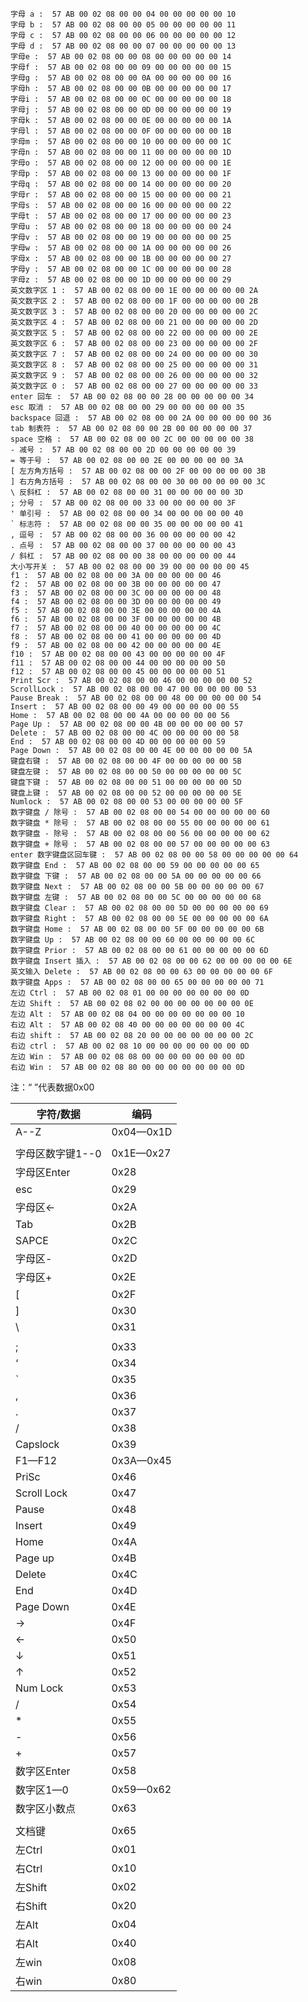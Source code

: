 ```
字母 a :  57 AB 00 02 08 00 00 04 00 00 00 00 00 10
字母 b :  57 AB 00 02 08 00 00 05 00 00 00 00 00 11
字母 c :  57 AB 00 02 08 00 00 06 00 00 00 00 00 12
字母 d :  57 AB 00 02 08 00 00 07 00 00 00 00 00 13
字母e :  57 AB 00 02 08 00 00 08 00 00 00 00 00 14
字母f :  57 AB 00 02 08 00 00 09 00 00 00 00 00 15
字母g :  57 AB 00 02 08 00 00 0A 00 00 00 00 00 16
字母h :  57 AB 00 02 08 00 00 0B 00 00 00 00 00 17
字母i :  57 AB 00 02 08 00 00 0C 00 00 00 00 00 18
字母j :  57 AB 00 02 08 00 00 0D 00 00 00 00 00 19
字母k :  57 AB 00 02 08 00 00 0E 00 00 00 00 00 1A
字母l :  57 AB 00 02 08 00 00 0F 00 00 00 00 00 1B
字母m :  57 AB 00 02 08 00 00 10 00 00 00 00 00 1C
字母n :  57 AB 00 02 08 00 00 11 00 00 00 00 00 1D
字母o :  57 AB 00 02 08 00 00 12 00 00 00 00 00 1E
字母p :  57 AB 00 02 08 00 00 13 00 00 00 00 00 1F
字母q :  57 AB 00 02 08 00 00 14 00 00 00 00 00 20
字母r :  57 AB 00 02 08 00 00 15 00 00 00 00 00 21
字母s :  57 AB 00 02 08 00 00 16 00 00 00 00 00 22
字母t :  57 AB 00 02 08 00 00 17 00 00 00 00 00 23
字母u :  57 AB 00 02 08 00 00 18 00 00 00 00 00 24
字母v :  57 AB 00 02 08 00 00 19 00 00 00 00 00 25
字母w :  57 AB 00 02 08 00 00 1A 00 00 00 00 00 26
字母x :  57 AB 00 02 08 00 00 1B 00 00 00 00 00 27
字母y :  57 AB 00 02 08 00 00 1C 00 00 00 00 00 28
字母z :  57 AB 00 02 08 00 00 1D 00 00 00 00 00 29
英文数字区 1 :  57 AB 00 02 08 00 00 1E 00 00 00 00 00 2A
英文数字区 2 :  57 AB 00 02 08 00 00 1F 00 00 00 00 00 2B
英文数字区 3 :  57 AB 00 02 08 00 00 20 00 00 00 00 00 2C
英文数字区 4 :  57 AB 00 02 08 00 00 21 00 00 00 00 00 2D
英文数字区 5 :  57 AB 00 02 08 00 00 22 00 00 00 00 00 2E
英文数字区 6 :  57 AB 00 02 08 00 00 23 00 00 00 00 00 2F
英文数字区 7 :  57 AB 00 02 08 00 00 24 00 00 00 00 00 30
英文数字区 8 :  57 AB 00 02 08 00 00 25 00 00 00 00 00 31
英文数字区 9 :  57 AB 00 02 08 00 00 26 00 00 00 00 00 32
英文数字区 0 :  57 AB 00 02 08 00 00 27 00 00 00 00 00 33
enter 回车 :  57 AB 00 02 08 00 00 28 00 00 00 00 00 34
esc 取消 :  57 AB 00 02 08 00 00 29 00 00 00 00 00 35
backspace 回退 :  57 AB 00 02 08 00 00 2A 00 00 00 00 00 36
tab 制表符 :  57 AB 00 02 08 00 00 2B 00 00 00 00 00 37
space 空格 :  57 AB 00 02 08 00 00 2C 00 00 00 00 00 38
- 减号 :  57 AB 00 02 08 00 00 2D 00 00 00 00 00 39
= 等于号 :  57 AB 00 02 08 00 00 2E 00 00 00 00 00 3A
[ 左方角方括号 :  57 AB 00 02 08 00 00 2F 00 00 00 00 00 3B
] 右方角方括号 :  57 AB 00 02 08 00 00 30 00 00 00 00 00 3C
\ 反斜杠 :  57 AB 00 02 08 00 00 31 00 00 00 00 00 3D
; 分号 :  57 AB 00 02 08 00 00 33 00 00 00 00 00 3F
' 单引号 :  57 AB 00 02 08 00 00 34 00 00 00 00 00 40
` 标志符 :  57 AB 00 02 08 00 00 35 00 00 00 00 00 41
, 逗号 :  57 AB 00 02 08 00 00 36 00 00 00 00 00 42
. 点号 :  57 AB 00 02 08 00 00 37 00 00 00 00 00 43
/ 斜杠 :  57 AB 00 02 08 00 00 38 00 00 00 00 00 44
大小写开关 :  57 AB 00 02 08 00 00 39 00 00 00 00 00 45
f1 :  57 AB 00 02 08 00 00 3A 00 00 00 00 00 46
f2 :  57 AB 00 02 08 00 00 3B 00 00 00 00 00 47
f3 :  57 AB 00 02 08 00 00 3C 00 00 00 00 00 48
f4 :  57 AB 00 02 08 00 00 3D 00 00 00 00 00 49
f5 :  57 AB 00 02 08 00 00 3E 00 00 00 00 00 4A
f6 :  57 AB 00 02 08 00 00 3F 00 00 00 00 00 4B
f7 :  57 AB 00 02 08 00 00 40 00 00 00 00 00 4C
f8 :  57 AB 00 02 08 00 00 41 00 00 00 00 00 4D
f9 :  57 AB 00 02 08 00 00 42 00 00 00 00 00 4E
f10 :  57 AB 00 02 08 00 00 43 00 00 00 00 00 4F
f11 :  57 AB 00 02 08 00 00 44 00 00 00 00 00 50
f12 :  57 AB 00 02 08 00 00 45 00 00 00 00 00 51
Print Scr :  57 AB 00 02 08 00 00 46 00 00 00 00 00 52
ScrollLock :  57 AB 00 02 08 00 00 47 00 00 00 00 00 53
Pause Break :  57 AB 00 02 08 00 00 48 00 00 00 00 00 54
Insert :  57 AB 00 02 08 00 00 49 00 00 00 00 00 55
Home :  57 AB 00 02 08 00 00 4A 00 00 00 00 00 56
Page Up :  57 AB 00 02 08 00 00 4B 00 00 00 00 00 57
Delete :  57 AB 00 02 08 00 00 4C 00 00 00 00 00 58
End :  57 AB 00 02 08 00 00 4D 00 00 00 00 00 59
Page Down :  57 AB 00 02 08 00 00 4E 00 00 00 00 00 5A
键盘右键 :  57 AB 00 02 08 00 00 4F 00 00 00 00 00 5B
键盘左键 :  57 AB 00 02 08 00 00 50 00 00 00 00 00 5C
键盘下键 :  57 AB 00 02 08 00 00 51 00 00 00 00 00 5D
键盘上键 :  57 AB 00 02 08 00 00 52 00 00 00 00 00 5E
Numlock :  57 AB 00 02 08 00 00 53 00 00 00 00 00 5F
数字键盘 / 除号 :  57 AB 00 02 08 00 00 54 00 00 00 00 00 60
数字键盘 * 除号 :  57 AB 00 02 08 00 00 55 00 00 00 00 00 61
数字键盘 - 除号 :  57 AB 00 02 08 00 00 56 00 00 00 00 00 62
数字键盘 + 除号 :  57 AB 00 02 08 00 00 57 00 00 00 00 00 63
enter 数字键盘区回车键 :  57 AB 00 02 08 00 00 58 00 00 00 00 00 64
数字键盘 End :  57 AB 00 02 08 00 00 59 00 00 00 00 00 65
数字键盘 下键 :  57 AB 00 02 08 00 00 5A 00 00 00 00 00 66
数字键盘 Next :  57 AB 00 02 08 00 00 5B 00 00 00 00 00 67
数字键盘 左键 :  57 AB 00 02 08 00 00 5C 00 00 00 00 00 68
数字键盘 Clear :  57 AB 00 02 08 00 00 5D 00 00 00 00 00 69
数字键盘 Right :  57 AB 00 02 08 00 00 5E 00 00 00 00 00 6A
数字键盘 Home :  57 AB 00 02 08 00 00 5F 00 00 00 00 00 6B
数字键盘 Up :  57 AB 00 02 08 00 00 60 00 00 00 00 00 6C
数字键盘 Prior :  57 AB 00 02 08 00 00 61 00 00 00 00 00 6D
数字键盘 Insert 插入 :  57 AB 00 02 08 00 00 62 00 00 00 00 00 6E
英文输入 Delete :  57 AB 00 02 08 00 00 63 00 00 00 00 00 6F
数字键盘 Apps :  57 AB 00 02 08 00 00 65 00 00 00 00 00 71
左边 Ctrl :  57 AB 00 02 08 01 00 00 00 00 00 00 00 0D
左边 Shift :  57 AB 00 02 08 02 00 00 00 00 00 00 00 0E
左边 Alt :  57 AB 00 02 08 04 00 00 00 00 00 00 00 10
右边 Alt :  57 AB 00 02 08 40 00 00 00 00 00 00 00 4C
右边 shift :  57 AB 00 02 08 20 00 00 00 00 00 00 00 2C
右边 ctrl :  57 AB 00 02 08 10 00 00 00 00 00 00 00 0D
左边 Win :  57 AB 00 02 08 08 00 00 00 00 00 00 00 0D
右边 Win :  57 AB 00 02 08 80 00 00 00 00 00 00 00 0D
```





注：“ ”代表数据0x00

| 字符/数据        | 编码       |
| ---------------- | --------- |
| A--Z             | 0x04—0x1D |
|                  |           |
| 字母区数字键1--0 | 0x1E—0x27 |
| 字母区Enter      | 0x28      |
| esc              | 0x29      |
| 字母区←          | 0x2A      |
| Tab              | 0x2B      |
| SAPCE            | 0x2C      |
| 字母区-          | 0x2D      |
| 字母区+          | 0x2E      |
| [             | 0x2F      |
| ]               | 0x30      |
| \                | 0x31      |
|                  |           |
| ;                | 0x33      |
| ‘                | 0x34      |
| `                | 0x35      |
| ,                | 0x36      |
| .                | 0x37      |
| /                | 0x38      |
| Capslock         | 0x39      |
| F1—F12           | 0x3A—0x45 |
| PriSc            | 0x46      |
| Scroll Lock      | 0x47      |
| Pause            | 0x48      |
| Insert           | 0x49      |
| Home             | 0x4A      |
| Page up          | 0x4B      |
| Delete           | 0x4C      |
| End              | 0x4D      |
| Page Down        | 0x4E      |
| →                | 0x4F      |
| ←                | 0x50      |
| ↓                | 0x51      |
| ↑                | 0x52      |
| Num Lock         | 0x53      |
| /                | 0x54      |
| *                | 0x55      |
| -                | 0x56      |
| +                | 0x57      |
| 数字区Enter      | 0x58      |
| 数字区1—0        | 0x59—0x62 |
| 数字区小数点     | 0x63      |
|                  |           |
| 文档键           | 0x65      |
| 左Ctrl           | 0x01      |
| 右Ctrl           | 0x10     |
| 左Shift          | 0x02       |
| 右Shift          | 0x20          |
| 左Alt            | 0x04          |
| 右Alt            |  0x40          |
| 左win            |   0x08        |
| 右win            |    0x80       |

 

